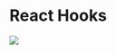 <h1>React Hooks</h1>
<img src="https://github.com/ralflima/react_hooks/blob/master/conceitos/src/logo.svg">
